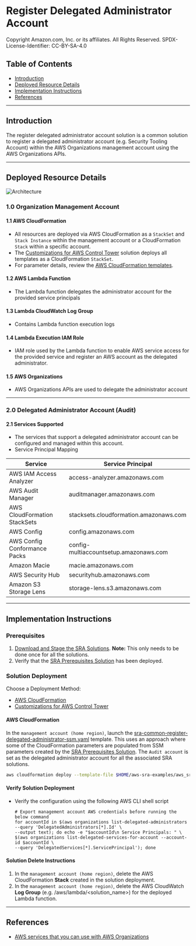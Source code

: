 # Register Delegated Administrator Account<!-- omit in toc -->

Copyright Amazon.com, Inc. or its affiliates. All Rights Reserved. SPDX-License-Identifier: CC-BY-SA-4.0

## Table of Contents<!-- omit in toc -->

- [Introduction](#introduction)
- [Deployed Resource Details](#deployed-resource-details)
- [Implementation Instructions](#implementation-instructions)
- [References](#references)

---

## Introduction

The register delegated administrator account solution is a common solution to register a delegated administrator account (e.g. Security Tooling Account) within the AWS Organizations management account using the AWS Organizations APIs.

---

## Deployed Resource Details

![Architecture](./documentation/sra-common-register-delegated-administrator.png)

### 1.0 Organization Management Account<!-- omit in toc -->

#### 1.1 AWS CloudFormation<!-- omit in toc -->

- All resources are deployed via AWS CloudFormation as a `StackSet` and `Stack Instance` within the management account or a CloudFormation `Stack` within a specific account.
- The [Customizations for AWS Control Tower](https://aws.amazon.com/solutions/implementations/customizations-for-aws-control-tower/) solution deploys all templates as a CloudFormation `StackSet`.
- For parameter details, review the [AWS CloudFormation templates](templates/).

#### 1.2 AWS Lambda Function<!-- omit in toc -->

- The Lambda function delegates the administrator account for the provided service principals

#### 1.3 Lambda CloudWatch Log Group<!-- omit in toc -->

- Contains Lambda function execution logs

#### 1.4 Lambda Execution IAM Role<!-- omit in toc -->

- IAM role used by the Lambda function to enable AWS service access for the provided service and register an AWS account as the delegated administrator.

#### 1.5 AWS Organizations<!-- omit in toc -->

- AWS Organizations APIs are used to delegate the administrator account

---

### 2.0 Delegated Administrator Account (Audit)<!-- omit in toc -->

#### 2.1 Services Supported<!-- omit in toc -->

- The services that support a delegated administrator account can be configured and managed within this account.
- Service Principal Mapping

| Service                      | Service Principal                      |
| ---------------------------- | -------------------------------------- |
| AWS IAM Access Analyzer      | access-analyzer.amazonaws.com          |
| AWS Audit Manager            | auditmanager.amazonaws.com             |
| AWS CloudFormation StackSets | stacksets.cloudformation.amazonaws.com |
| AWS Config                   | config.amazonaws.com                   |
| AWS Config Conformance Packs | config-multiaccountsetup.amazonaws.com |
| Amazon Macie                 | macie.amazonaws.com                    |
| AWS Security Hub             | securityhub.amazonaws.com              |
| Amazon S3 Storage Lens       | storage-lens.s3.amazonaws.com          |

---

## Implementation Instructions

### Prerequisites<!-- omit in toc -->

1. [Download and Stage the SRA Solutions](../../../docs/DOWNLOAD-AND-STAGE-SOLUTIONS.md). **Note:** This only needs to be done once for all the solutions.
2. Verify that the [SRA Prerequisites Solution](../../common/common_prerequisites/) has been deployed.

### Solution Deployment<!-- omit in toc -->

Choose a Deployment Method:

- [AWS CloudFormation](#aws-cloudformation)
- [Customizations for AWS Control Tower](../../../docs/CFCT-DEPLOYMENT-INSTRUCTIONS.md)

#### AWS CloudFormation<!-- omit in toc -->

In the `management account (home region)`, launch the [sra-common-register-delegated-administrator-ssm.yaml](templates/sra-common-register-delegated-administrator-ssm.yaml) template. This uses an approach where some of the CloudFormation parameters are populated from SSM parameters created by the [SRA Prerequisites Solution](../../common/common_prerequisites/). The `Audit account` is set as the delegated administrator account for all the associated SRA solutions.

  ```bash
  aws cloudformation deploy --template-file $HOME/aws-sra-examples/aws_sra_examples/solutions/common/common_register_delegated_administrator/templates/sra-common-register-delegated-administrator-ssm.yaml --stack-name sra-common-register-delegated-administrator-ssm --capabilities CAPABILITY_NAMED_IAM
  ```

#### Verify Solution Deployment<!-- omit in toc -->

- Verify the configuration using the following AWS CLI shell script

  ```shell
  # Export management account AWS credentials before running the below command
  for accountId in $(aws organizations list-delegated-administrators --query 'DelegatedAdministrators[*].Id' \
  --output text); do echo -e "$accountId\n Service Principals: " \
  $(aws organizations list-delegated-services-for-account --account-id $accountId \
  --query 'DelegatedServices[*].ServicePrincipal'); done
  ```

#### Solution Delete Instructions<!-- omit in toc -->

1. In the `management account (home region)`, delete the AWS CloudFormation **Stack** created in the solution deployment.
2. In the `management account (home region)`, delete the AWS CloudWatch **Log Group** (e.g. /aws/lambda/<solution_name>) for the deployed Lambda function.

---

## References

- [AWS services that you can use with AWS Organizations](https://docs.aws.amazon.com/organizations/latest/userguide/orgs_integrate_services_list.html)
